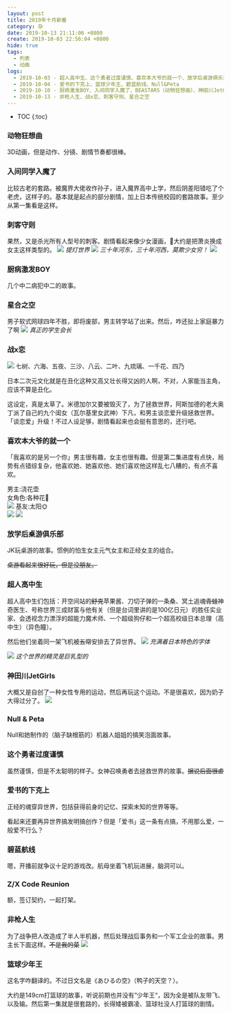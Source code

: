 ```yaml
---
layout: post
title: 2019年十月新番
category: 杂
date: 2019-10-13 21:11:06 +0800
create: 2019-10-03 22:56:04 +0800
hide: true
tags: 
  - 列表
  - 动画
logs:
  - 2019-10-03 - 超人高中生、这个勇者过度谨慎、喜欢本大爷的就一个、放学后桌游俱乐部
  - 2019-10-04 - 爱书的下克上、篮球少年王、碧蓝航线、Null&Peta
  - 2019-10-10 - 厨病激发BOY、入间同学入魔了、BEASTARS（动物狂想曲）、神田川JetGirls、Z/X Code Reunion
  - 2019-10-13 - 非枪人生、战x恋、刺客守则、星合之空
---
```


- TOC
{:toc}

### 动物狂想曲
3D动画，但是动作、分镜、剧情节奏都很棒。

### 入间同学入魔了
比较古老的套路。被魔界大佬收作孙子，进入魔界高中上学，然后阴差阳错吃了个老虎，这样子的。基本就是起点的部分剧情，加上日本传统校园的套路故事。至少从第一集看是这样。

### 刺客守则
果然，又是杀光所有人型号的刺客。剧情看起来像少女漫画，🤨大约是把萧炎换成女主这样类型的。
![](https://i.loli.net/2019/10/13/hEe8xGWOv1jf5s4.jpg)
*提灯世界*
![](https://i.loli.net/2019/10/13/4lxjfPV3aTwOnbm.jpg)
*三十年河东，三十年河西，莫欺少女穷！*
![](https://i.loli.net/2019/10/13/OKfNj3Lrn9lZYbP.jpg)

### 厨病激发BOY
几个中二病犯中二的故事。

### 星合之空
男子软式网球四年不胜，即将废部，男主转学站了出来。然后，咋还扯上家庭暴力了啊
![](https://i.loli.net/2019/10/13/YZwd8z6iUJnTaNC.jpg)
*真正的学生会长*

### 战x恋
![](https://i.loli.net/2019/10/13/WD2jyRUr4mVecCM.jpg)
七树、六海、五夜、三沙、八云、二叶、九琉璃、一千花、四乃

日本二次元文化就是在丑化这种又高又壮长得又凶的人啊，不对，人家能当主角，应该不算是丑化。

这设定，真是太草了。米德加尔又要被毁灭了，为了拯救世界，阿斯加德的老大奥丁派了自己的九个闺女（瓦尔基里女武神）下凡，和男主谈恋爱升级拯救世界。「谈恋爱」升级！不过人设足够，剧情看起来也会挺有意思的，还行吧。

### 喜欢本大爷的就一个
「我喜欢的是另一个你」男主很有趣，女主也很有趣。但是第二集进度有点快，局势有点错综复杂，他喜欢她、她喜欢他、她们喜欢他这样乱七八糟的，有点不喜欢。

男主:浇花壶  
女角色:各种花🌸  
![](https://i.loli.net/2019/10/04/4lJhdF3YLyo1s9N.jpg)
基友:太阳🌞  
![](https://i.loli.net/2019/10/04/cVxuH7v9p5rAgPl.jpg)
![](https://i.loli.net/2019/10/04/xHqz8LYCRKFOTyl.jpg)


### 放学后桌游俱乐部
JK玩桌游的故事。惯例的怕生女主元气女主和正经女主的组合。

~~桌游看起来很好玩，但是没朋友。~~

### 超人高中生
超人高中生们包括：开空间站的~~舒克~~苹果酱、刀切子弹的一条桑、冥土追魂~~青蛙~~神奇医生、号称世界三成财富与他有关（但是台词里讲的是100亿日元）的胜任实业家、会透视念力漂浮的超能力魔术师、一个超级狗仔和一个超高校级日本总理（高中生）（异色瞳）。

然后他们坐着同一架飞机被~~五常~~安排去了异世界。
![](https://i.loli.net/2019/10/03/UZRDgIxoy3CtzBk.jpg)
*充满着日本特色的字体*

![](https://i.loli.net/2019/10/03/Av8pbDckCERZMq9.jpg)
*这个世界的精灵是巨乳型的*

### 神田川JetGirls
大概又是自创了一种女性专用的运动，然后再玩这个运动。不是很喜欢，因为奶子大得过分了。
![](https://i.loli.net/2019/10/10/1LEwXZAKuc7tQ2G.jpg)

### Null & Peta
Null和她制作的（脑子缺根筋的）机器人姐姐的搞笑泡面故事。

### 这个勇者过度谨慎
虽然谨慎，但是不太聪明的样子。女神召唤勇者去拯救世界的故事。~~据说后面很虐~~

### 爱书的下克上
正经的魂穿异世界，包括获得前身的记忆、探索未知的世界等等。

看起来还要再异世界搞发明搞创作？但是「爱书」这一条有点搞，不用那么爱，一般爱不行么？

### 碧蓝航线
嗯，开播前就争议十足的游戏改。航母坐着飞机玩进展，脑洞可以。

### Z/X Code Reunion
额，签订契约，一起打架。

### 非枪人生
为了战争把人改造成了半人半机器，然后处理战后事务和一个军工企业的故事。男主长下面这样。~~不是我的菜~~
![](https://i.loli.net/2019/10/13/kQ85DyhIN94Fmcb.jpg)

### 篮球少年王
这名字咋翻译的。不过日文名是《あひるの空》（鸭子的天空？）。

大约是149cm打篮球的故事，听说前期也并没有”少年王“，因为全是被队友带飞、以及输。然后第一集就是很套路的，长得矮被霸凌、篮球社没人打篮球的剧情。
